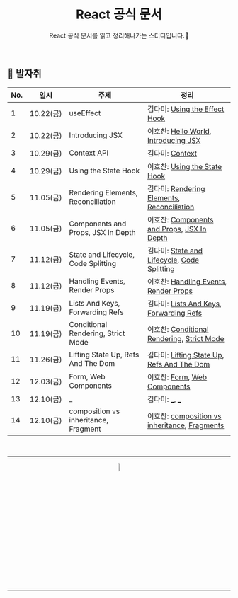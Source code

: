 <div align=center>
<h1> React 공식 문서 </h1>

React 공식 문서를 읽고 정리해나가는 스터디입니다.🌱

</div>

<br />

## 🐾 발자취

<table>
    <thead>
        <tr>
            <th> No. </th>
            <th> 일시 </th>
            <th> 주제 </th>
            <th> 정리 </th>
        </tr>
    </thead>
    <tbody>
        <tr>
            <td> 1 </td>
            <td> 10.22(금) </td>
            <td> useEffect </td>
            <td>  
                김다미: <a href="https://github.com/11st-search-lab/react-lab/blob/master/docs/Using_the_Effect_Hook.md">Using the Effect Hook</a>
            </td>
        </tr>
        <tr>
            <td> 2 </td>
            <td> 10.22(금) </td>
            <td> Introducing JSX </td>
            <td>  
                이호찬: <a href="./docs/Hello_World.md">Hello World</a>, <a href="./docs/Introducing_JSX.md">Introducing JSX</a>
            </td>
        </tr>
        <tr>
            <td> 3 </td>
            <td> 10.29(금) </td>
            <td> Context API </td>
            <td>  
                김다미: <a href="https://github.com/11st-search-lab/react-lab/blob/master/docs/Context.md">Context</a>
            </td>
        </tr>
        <tr>
            <td> 4 </td>
            <td> 10.29(금) </td>
            <td> Using the State Hook </td>
            <td>  
                이호찬: <a href="./docs/Using_the_State_Hook.md">Using the State Hook</a>
            </td>
        </tr>
        <tr>
            <td> 5 </td>
            <td> 11.05(금) </td>
            <td> Rendering Elements, Reconciliation </td>
            <td>  
                김다미: <a href="./docs/rendering-elements.md">Rendering Elements</a>, <a href="./docs/reconciliation.md">Reconciliation</a>
            </td>
        </tr>
        <tr>
            <td> 6 </td>
            <td> 11.05(금) </td>
            <td> Components and Props, JSX In Depth </td>
            <td>  
                이호찬: <a href="./docs/Components_and_Props.md">Components and Props</a>, <a href="./docs/JSX_In_Depth.md">JSX In Depth</a>
            </td>
        </tr>
        <tr>
            <td> 7 </td>
            <td> 11.12(금) </td>
            <td> State and Lifecycle, Code Splitting </td>
            <td>
                김다미: <a href="./docs/State_And_Lifecycle.md">State and Lifecycle</a>, <a href="./docs/Code_Splitting.md">Code Splitting</a>
            </td>
        </tr>
        <tr>
            <td> 8 </td>
            <td> 11.12(금) </td>
            <td> Handling Events, Render Props </td>
            <td>  
                이호찬: <a href="./docs/Handling_Events.md">Handling Events</a>, <a href="./docs/Render_Props.md">Render Props</a>
            </td>
        </tr>
        <tr>
            <td> 9 </td>
            <td> 11.19(금) </td>
            <td> Lists And Keys, Forwarding Refs </td>
            <td>  
                김다미: <a href="./docs/Lists_And_Keys.md">Lists And Keys</a>, 
                <a href="./docs/Forwarding_Refs.md">Forwarding Refs</a>
            </td>
        </tr>
        <tr>
            <td> 10 </td>
            <td> 11.19(금) </td>
            <td> Conditional Rendering, Strict Mode </td>
            <td>  
                이호찬: <a href="./docs/Conditional_Rendering.md">Conditional Rendering</a>, <a href="./docs/Strict_Mode.md">Strict Mode</a>
            </td>
        </tr>
        <tr>
            <td> 11 </td>
            <td> 11.26(금) </td>
            <td> Lifting State Up, Refs And The Dom</td>
            <td>  
                김다미: <a href="#">Lifting State Up</a>, 
                <a href="#">Refs And The Dom</a>
            </td>
        </tr>
        <tr>
            <td> 12 </td>
            <td> 12.03(금) </td>
            <td> Form, Web Components</td>
            <td>  
                이호찬: <a href="./docs/Form.md">Form</a>, <a href="./docs/Web-Components.md">Web Components</a>
            </td>
        </tr>
        <tr>
            <td> 13 </td>
            <td> 12.10(금) </td>
            <td> _ </td>
            <td>  
                김다미: <a href="#">_</a>, 
                <a href="#">_</a>
            </td>
        </tr>
        <tr>
            <td> 14 </td>
            <td> 12.10(금) </td>
            <td> composition vs inheritance, Fragment </td>
            <td>  
                이호찬: <a href="./docs/Composition_vs_inheritance.md">composition vs inheritance</a>, <a href="./docs/Fragments.md">Fragments</a>
            </td>
        </tr>
    </tbody>
</table>

<br />
<hr />
<p align="center">
    <img width="7%" alt="_2021-05-12__1 58 58" src="https://user-images.githubusercontent.com/25525648/117926239-69859c00-b333-11eb-88d1-3c59bd5cf166.png">
</p>
<hr />
